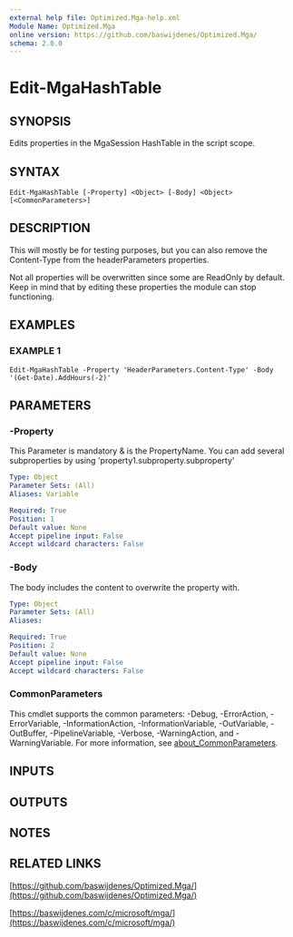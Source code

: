 ```yaml
---
external help file: Optimized.Mga-help.xml
Module Name: Optimized.Mga
online version: https://github.com/baswijdenes/Optimized.Mga/
schema: 2.0.0
---
```


# Edit-MgaHashTable

## SYNOPSIS
Edits properties in the MgaSession HashTable in the script scope.

## SYNTAX

```
Edit-MgaHashTable [-Property] <Object> [-Body] <Object> [<CommonParameters>]
```

## DESCRIPTION
This will mostly be for testing purposes, but you can also remove the Content-Type from the headerParameters properties.

Not all properties will be overwritten since some are ReadOnly by default. 
Keep in mind that by editing these properties the module can stop functioning.

## EXAMPLES

### EXAMPLE 1
```
Edit-MgaHashTable -Property 'HeaderParameters.Content-Type' -Body '(Get-Date).AddHours(-2)'
```

## PARAMETERS

### -Property
This Parameter is mandatory & is the PropertyName.
You can add several subproperties by using 'property1.subproperty.subproperty'

```yaml
Type: Object
Parameter Sets: (All)
Aliases: Variable

Required: True
Position: 1
Default value: None
Accept pipeline input: False
Accept wildcard characters: False
```

### -Body
The body includes the content to overwrite the property with.

```yaml
Type: Object
Parameter Sets: (All)
Aliases:

Required: True
Position: 2
Default value: None
Accept pipeline input: False
Accept wildcard characters: False
```

### CommonParameters
This cmdlet supports the common parameters: -Debug, -ErrorAction, -ErrorVariable, -InformationAction, -InformationVariable, -OutVariable, -OutBuffer, -PipelineVariable, -Verbose, -WarningAction, and -WarningVariable. For more information, see [about_CommonParameters](http://go.microsoft.com/fwlink/?LinkID=113216).

## INPUTS

## OUTPUTS

## NOTES

## RELATED LINKS

[https://github.com/baswijdenes/Optimized.Mga/](https://github.com/baswijdenes/Optimized.Mga/)

[https://baswijdenes.com/c/microsoft/mga/](https://baswijdenes.com/c/microsoft/mga/)

